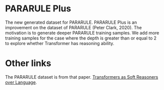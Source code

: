 # PARARULE Plus
The new generated dataset for PARARULE.
PARARULE Plus is an improvement on the dataset of PARARULE (Peter Clark, 2020). The motivation is to generate deeper PARARULE training samples. We add more training samples for the case where the depth is greater than or equal to 2 to explore whether Transformer has reasoning ability.

# Other links
The PARARULE dataset is from that paper.
 [Transformers as Soft Reasoners over Language](https://arxiv.org/abs/2002.05867). 
